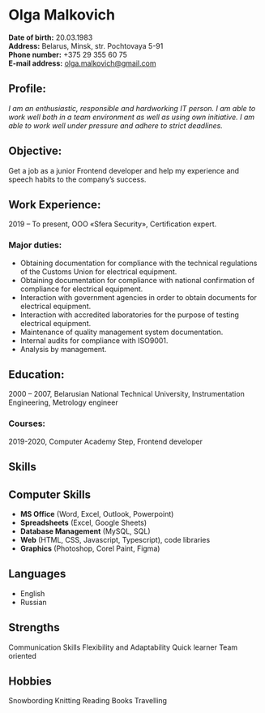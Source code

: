 # Olga Malkovich
**Date of birth:** 20.03.1983  
**Address:** Belarus, Minsk, str. Pochtovaya 5-91  
**Phone number:** +375 29 355 60 75  
**E-mail address:** olga.malkovich@gmail.com

## Profile:
_I am an enthusiastic, responsible and hardworking IT person. I am able to work well both in a team environment as well as using own initiative. I am able to work well under pressure and adhere to strict deadlines._

## Objective:
Get a job as a junior Frontend developer and help my experience and speech habits to the company’s success.

## Work Experience:
2019 – To present, OOO «Sfera Security», Certification expert.

### Major duties:
* Obtaining documentation for compliance with the technical regulations of the Customs Union for electrical equipment.
* Obtaining documentation for compliance with national confirmation of compliance for electrical equipment.
* Interaction with government agencies in order to obtain documents for electrical equipment.
* Interaction with accredited laboratories for the purpose of testing electrical equipment.
* Maintenance of quality management system documentation.
* Internal audits for compliance with ISO9001.
* Analysis by management.

## Education:
2000 – 2007, Belarusian National Technical University, Instrumentation Engineering, Metrology engineer

### Courses:
2019-2020, Computer Academy Step, Frontend developer

## Skills
## Computer Skills
* **MS Office** (Word, Excel, Outlook, Powerpoint)
* **Spreadsheets** (Excel, Google Sheets)
* **Database Management** (MySQL, SQL)
* **Web** (HTML, CSS, Javascript, Typescript), code libraries
* **Graphics** (Photoshop, Corel Paint, Figma)

## Languages
* English
* Russian

## Strengths
Communication Skills
Flexibility and Adaptability
Quick learner
Team oriented

## Hobbies
Snowbording
Knitting
Reading Books
Travelling
